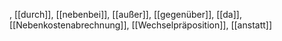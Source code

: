 , [[durch]], [[nebenbei]], [[außer]], [[gegenüber]], [[da]], [[Nebenkostenabrechnung]], [[Wechselpräposition]], [[anstatt]]